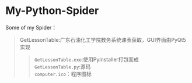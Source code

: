 # My-Python-Spider
Some of my Spider：
>GetLessonTable:广东石油化工学院教务系统课表获取，GUI界面由PyQt5实现
>>`GetLessonTable.exe`:使用Pyinstaller打包而成    
>>`GetLessonTable.py`:源码  
>>`computer.ico`：程序图标  
